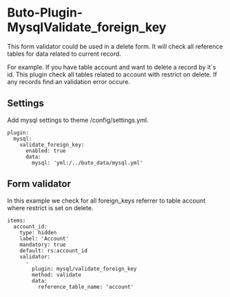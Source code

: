 # Buto-Plugin-MysqlValidate_foreign_key
This form validator could be used in a delete form. It will check all reference tables for data related to current record.

For example. If you have table account and want to delete a record by it´s id. This plugin check all tables related to account with restrict on delete. If any records find an validation error occure.

## Settings
Add mysql settings to theme /config/settings.yml.
```
plugin:
  mysql:
    validate_foreign_key:
      enabled: true
      data:
        mysql: 'yml:/../buto_data/mysql.yml'
```

## Form validator
In this example we check for all foreign_keys referrer to table account where restrict is set on delete.
```
items:
  account_id:
    type: hidden
    label: 'Account'
    mandatory: true
    default: rs:account_id
    validator:
      -
        plugin: mysql/validate_foreign_key
        method: validate
        data:
          reference_table_name: 'account'
```
